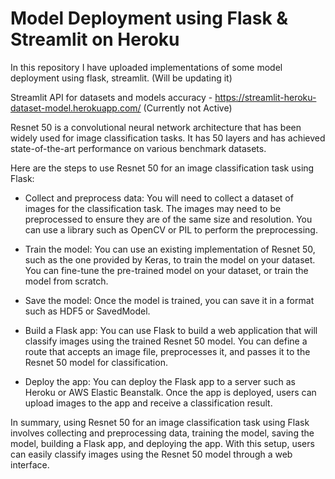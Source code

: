 # Model Deployment using Flask & Streamlit on Heroku
In this repository I have uploaded implementations of some model deployment using flask, streamlit. (Will be updating it)

Streamlit API for datasets and models accuracy - https://streamlit-heroku-dataset-model.herokuapp.com/ (Currently not Active)

Resnet 50 is a convolutional neural network architecture that has been widely used for image classification tasks. It has 50 layers and has achieved state-of-the-art performance on various benchmark datasets.

Here are the steps to use Resnet 50 for an image classification task using Flask:

- Collect and preprocess data: You will need to collect a dataset of images for the classification task. The images may need to be preprocessed to ensure they are of the same size and resolution. You can use a library such as OpenCV or PIL to perform the preprocessing.

- Train the model: You can use an existing implementation of Resnet 50, such as the one provided by Keras, to train the model on your dataset. You can fine-tune the pre-trained model on your dataset, or train the model from scratch.

- Save the model: Once the model is trained, you can save it in a format such as HDF5 or SavedModel.

- Build a Flask app: You can use Flask to build a web application that will classify images using the trained Resnet 50 model. You can define a route that accepts an image file, preprocesses it, and passes it to the Resnet 50 model for classification.

- Deploy the app: You can deploy the Flask app to a server such as Heroku or AWS Elastic Beanstalk. Once the app is deployed, users can upload images to the app and receive a classification result.

In summary, using Resnet 50 for an image classification task using Flask involves collecting and preprocessing data, training the model, saving the model, building a Flask app, and deploying the app. With this setup, users can easily classify images using the Resnet 50 model through a web interface.
